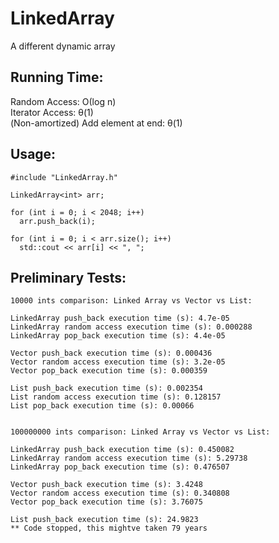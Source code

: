 # LinkedArray  
A different dynamic array

## Running Time:  
Random Access: Ο(log n)  
Iterator Access: θ(1)  
(Non-amortized) Add element at end: θ(1)

## Usage:  
```
#include "LinkedArray.h"

LinkedArray<int> arr;

for (int i = 0; i < 2048; i++)
  arr.push_back(i);
  
for (int i = 0; i < arr.size(); i++)
  std::cout << arr[i] << ", ";
```

## Preliminary Tests:  
```
10000 ints comparison: Linked Array vs Vector vs List:

LinkedArray push_back execution time (s): 4.7e-05
LinkedArray random access execution time (s): 0.000288
LinkedArray pop_back execution time (s): 4.4e-05

Vector push_back execution time (s): 0.000436
Vector random access execution time (s): 3.2e-05
Vector pop_back execution time (s): 0.000359

List push_back execution time (s): 0.002354
List random access execution time (s): 0.128157
List pop_back execution time (s): 0.00066


100000000 ints comparison: Linked Array vs Vector vs List:

LinkedArray push_back execution time (s): 0.450082
LinkedArray random access execution time (s): 5.29738
LinkedArray pop_back execution time (s): 0.476507

Vector push_back execution time (s): 3.4248
Vector random access execution time (s): 0.340808
Vector pop_back execution time (s): 3.76075

List push_back execution time (s): 24.9823
** Code stopped, this mightve taken 79 years
```
